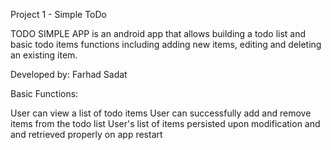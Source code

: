 Project 1 - Simple ToDo

TODO SIMPLE APP is an android app that allows building a todo list and basic todo items functions including adding new items, editing and deleting an existing item.

Developed by: Farhad Sadat


Basic Functions:

 User can view a list of todo items
 User can successfully add and remove items from the todo list
 User's list of items persisted upon modification and and retrieved properly on app restart
